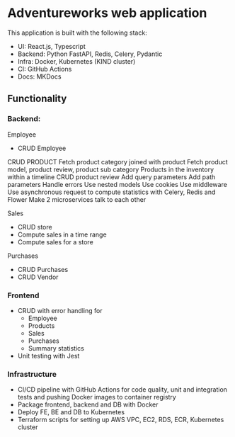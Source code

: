 # Adventureworks web application

This application is built with the following stack:

- UI: React.js, Typescript
- Backend: Python FastAPI, Redis, Celery, Pydantic
- Infra: Docker, Kubernetes (KIND cluster)
- CI: GitHub Actions
- Docs: MKDocs


## Functionality

### Backend: 


Employee
- CRUD Employee

CRUD PRODUCT
Fetch product category joined with product
Fetch product model, product review, product sub category
Products in the inventory within a timeline
CRUD product review
Add query parameters
Add path parameters
Handle errors
Use nested models
Use cookies
Use middleware
Use asynchronous request to compute statistics with Celery, Redis and Flower
Make 2 microservices talk to each other

Sales
- CRUD store
- Compute sales in a time range
- Compute sales for a store

Purchases
- CRUD Purchases
- CRUD Vendor

### Frontend
- CRUD with error handling for
    - Employee
    - Products
    - Sales
    - Purchases
    - Summary statistics
- Unit testing with Jest

### Infrastructure
- CI/CD pipeline with GitHub Actions for code quality, unit and integration tests and pushing Docker images to container registry
- Package frontend, backend and DB with Docker
- Deploy FE, BE and DB to Kubernetes
- Terraform scripts for setting up AWS VPC, EC2, RDS, ECR, Kubernetes cluster


